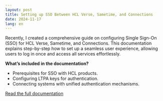 ```yaml
---
layout: post
title: Setting up SSO Between HCL Verse, Sametime, and Connections
date: 2024-11-17
lang: en
---
```


Recently, I created a comprehensive guide on configuring Single Sign-On (SSO) for HCL Verse, Sametime, and Connections. This documentation explains step-by-step how to set up a seamless user experience, allowing users to log in once and access all services effortlessly.

**What’s included in the documentation?**
- Prerequisites for SSO with HCL products.
- Configuring LTPA keys for authentication.
- Connecting systems with unified authentication mechanisms.

[Read the full documentation](/en/documentations)

